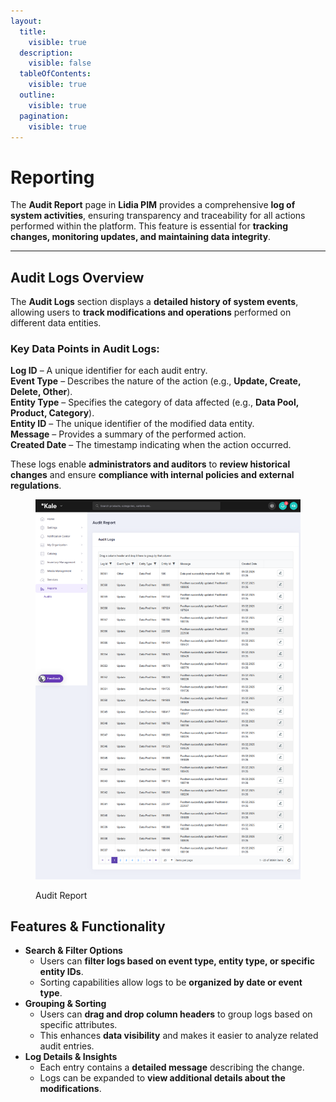 ```yaml
---
layout:
  title:
    visible: true
  description:
    visible: false
  tableOfContents:
    visible: true
  outline:
    visible: true
  pagination:
    visible: true
---
```


# Reporting

The **Audit Report** page in **Lidia PIM** provides a comprehensive **log of system activities**, ensuring transparency and traceability for all actions performed within the platform. This feature is essential for **tracking changes, monitoring updates, and maintaining data integrity**.

***

## **Audit Logs Overview**

The **Audit Logs** section displays a **detailed history of system events**, allowing users to **track modifications and operations** performed on different data entities.

### **Key Data Points in Audit Logs:**

**Log ID** – A unique identifier for each audit entry.\
**Event Type** – Describes the nature of the action (e.g., **Update, Create, Delete, Other**).\
**Entity Type** – Specifies the category of data affected (e.g., **Data Pool, Product, Category**).\
**Entity ID** – The unique identifier of the modified data entity.\
**Message** – Provides a summary of the performed action.\
**Created Date** – The timestamp indicating when the action occurred.

These logs enable **administrators and auditors** to **review historical changes** and ensure **compliance with internal policies and external regulations**.

<figure><img src="../../../.gitbook/assets/dev-pim.lidiacommerce.com_metadata_auditlogs.png" alt=""><figcaption><p>Audit Report</p></figcaption></figure>

## **Features & Functionality**

* **Search & Filter Options**
  * Users can **filter logs based on event type, entity type, or specific entity IDs**.
  * Sorting capabilities allow logs to be **organized by date or event type**.
* **Grouping & Sorting**
  * Users can **drag and drop column headers** to group logs based on specific attributes.
  * This enhances **data visibility** and makes it easier to analyze related audit entries.
* **Log Details & Insights**
  * Each entry contains a **detailed message** describing the change.
  * Logs can be expanded to **view additional details about the modifications**.
